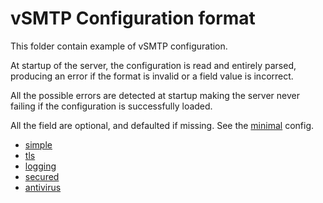 # vSMTP Configuration format

This folder contain example of vSMTP configuration.

At startup of the server, the configuration is read and entirely parsed,
producing an error if the format is invalid or a field value is incorrect.

All the possible errors are detected at startup making the server never
failing if the configuration is successfully loaded.

All the field are optional, and defaulted if missing. See the [minimal] config.

* [simple](./simple.toml)
* [tls](./tls.toml)
* [logging](./logging.toml)
* [secured](./secured.toml)
* [antivirus](./antivirus.toml)

[minimal]: ./minimal.toml
